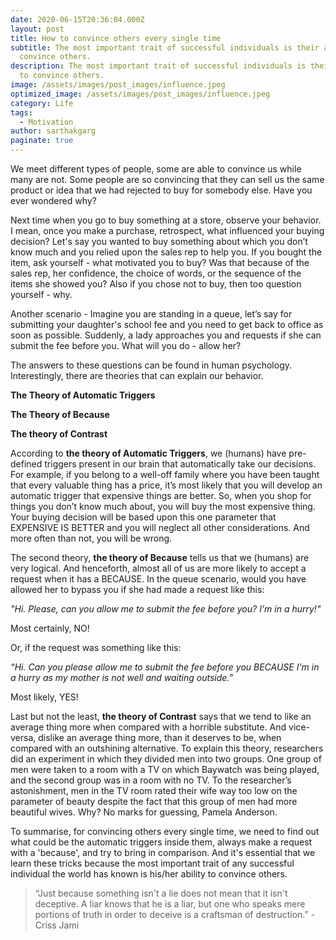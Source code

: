 ```yaml
---
date: 2020-06-15T20:36:04.000Z
layout: post
title: How to convince others every single time
subtitle: The most important trait of successful individuals is their ability to
  convince others.
description: The most important trait of successful individuals is their ability
  to convince others.
image: /assets/images/post_images/influence.jpeg
optimized_image: /assets/images/post_images/influence.jpeg
category: Life
tags:
  - Motivation
author: sarthakgarg
paginate: true
---
```

We meet different types of people, some are able to convince us while many are not. Some people are so convincing that they can sell us the same product or idea that we had rejected to buy for somebody else. Have you ever wondered why? 

Next time when you go to buy something at a store, observe your behavior. I mean, once you make a purchase, retrospect, what influenced your buying decision? Let's say you wanted to buy something about which you don’t know much and you relied upon the sales rep to help you. If you bought the item, ask yourself - what motivated you to buy? Was that because of the sales rep, her confidence, the choice of words, or the sequence of the items she showed you? Also if you chose not to buy, then too question yourself - why. 

Another scenario - Imagine you are standing in a queue, let’s say for submitting your daughter's school fee and you need to get back to office as soon as possible. Suddenly, a lady approaches you and requests if she can submit the fee before you. What will you do - allow her?

The answers to these questions can be found in human psychology. Interestingly, there are theories that can explain our behavior. 

**The Theory of Automatic Triggers** 

**The Theory of Because** 

**The theory of Contrast** 

According to **the theory of Automatic Triggers**, we (humans) have pre-defined triggers present in our brain that automatically take our decisions. For example, if you belong to a well-off family where you have been taught that every valuable thing has a price, it’s most likely that you will develop an automatic trigger that expensive things are better. So, when you shop for things you don’t know much about, you will buy the most expensive thing. Your buying decision will be based upon this one parameter that EXPENSIVE IS BETTER and you will neglect all other considerations. And more often than not, you will be wrong.

The second theory, **the theory of Because** tells us that we (humans) are very logical. And henceforth, almost all of us are more likely to accept a request when it has a BECAUSE. In the queue scenario, would you have allowed her to bypass you if she had made a request like this:  

*"Hi. Please, can you allow me to submit the fee before you? I'm in a hurry!"* 

Most certainly, NO! 

Or, if the request was something like this:

*“Hi. Can you please allow me to submit the fee before you BECAUSE I'm in a hurry as my mother is not well and waiting outside.”* 

Most likely, YES!

Last but not the least, **the theory of Contrast** says that we tend to like an average thing more when compared with a horrible substitute. And vice-versa, dislike an average thing more, than it deserves to be, when compared with an outshining alternative. To explain this theory, researchers did an experiment in which they divided men into two groups. One group of men were taken to a room with a TV on which Baywatch was being played, and the second group was in a room with no TV. To the researcher’s astonishment, men in the TV room rated their wife way too low on the parameter of beauty despite the fact that this group of men had more beautiful wives. Why? No marks for guessing, Pamela Anderson.

To summarise, for convincing others every single time, we need to find out what could be the automatic triggers inside them, always make a request with a 'because', and try to bring in comparison. And it's essential that we learn these tricks because the most important trait of any successful individual the world has known is his/her ability to convince others.

> “Just because something isn't a lie does not mean that it isn't deceptive. A liar knows that he is a liar, but one who speaks mere portions of truth in order to deceive is a craftsman of destruction.” - Criss Jami